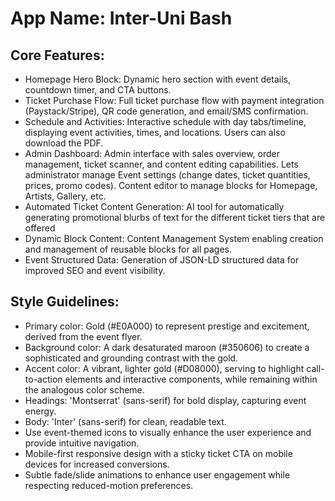 # **App Name**: Inter-Uni Bash

## Core Features:

- Homepage Hero Block: Dynamic hero section with event details, countdown timer, and CTA buttons.
- Ticket Purchase Flow: Full ticket purchase flow with payment integration (Paystack/Stripe), QR code generation, and email/SMS confirmation.
- Schedule and Activities: Interactive schedule with day tabs/timeline, displaying event activities, times, and locations. Users can also download the PDF.
- Admin Dashboard: Admin interface with sales overview, order management, ticket scanner, and content editing capabilities. Lets administrator manage Event settings (change dates, ticket quantities, prices, promo codes). Content editor to manage blocks for Homepage, Artists, Gallery, etc.
- Automated Ticket Content Generation: AI tool for automatically generating promotional blurbs of text for the different ticket tiers that are offered
- Dynamic Block Content: Content Management System enabling creation and management of reusable blocks for all pages.
- Event Structured Data: Generation of JSON-LD structured data for improved SEO and event visibility.

## Style Guidelines:

- Primary color: Gold (#E0A000) to represent prestige and excitement, derived from the event flyer.
- Background color: A dark desaturated maroon (#350606) to create a sophisticated and grounding contrast with the gold.
- Accent color: A vibrant, lighter gold (#D08000), serving to highlight call-to-action elements and interactive components, while remaining within the analogous color scheme.
- Headings: 'Montserrat' (sans-serif) for bold display, capturing event energy.
- Body: 'Inter' (sans-serif) for clean, readable text.
- Use event-themed icons to visually enhance the user experience and provide intuitive navigation.
- Mobile-first responsive design with a sticky ticket CTA on mobile devices for increased conversions.
- Subtle fade/slide animations to enhance user engagement while respecting reduced-motion preferences.